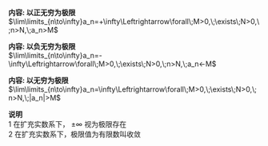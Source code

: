 **内容: 以正无穷为极限**  
$\lim\limits_{n\to\infty}a_n=+\infty\Leftrightarrow\forall\;M>0,\;\exists\;N>0,\;n>N,\;a_n>M$  
  
**内容: 以负无穷为极限**  
$\lim\limits_{n\to\infty}a_n=-\infty\Leftrightarrow\forall\;M>0,\;\exists\;N>0,\;n>N,\;a_n<-M$  
  
**内容: 以无穷为极限**  
$\lim\limits_{n\to\infty}a_n=\infty\Leftrightarrow\forall\;M>0,\;\exists\;N>0,\;n>N,\;|a_n|>M$  
  
**说明**  
1 在扩充实数系下， $\pm\infty$ 视为极限存在  
2 在扩充实数系下，极限值为有限数叫收敛  

